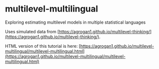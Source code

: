 # multilevel-multilingual

Exploring estimating multilevel models in multiple statistical languages

Uses simulated data from [https://agrogan1.github.io/multilevel-thinking/](https://agrogan1.github.io/multilevel-thinking/).

HTML version of this tutorial is here: [https://agrogan1.github.io/multilevel-multilingual/multilevel-multilingual.html](https://agrogan1.github.io/multilevel-multilingual/multilevel-multilingual.html)




